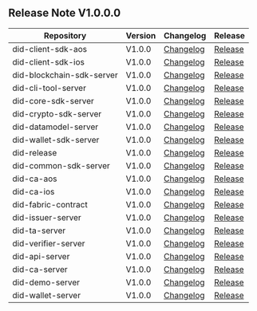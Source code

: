 ## Release Note V1.0.0.0

| Repository         | Version         | Changelog                   | Release                     |
| ------------------ | --------------- | --------------------------- | --------------------------- |
| did-client-sdk-aos            | V1.0.0         | [Changelog](https://github.com/OmniOneID/did-client-sdk-aos/blob/main/CHANGELOG.md) | [Release](https://github.com/OmniOneID/did-client-sdk-aos/releases) |
| did-client-sdk-ios            | V1.0.0         | [Changelog](https://github.com/OmniOneID/did-client-sdk-ios/blob/main/CHANGELOG.md) | [Release](https://github.com/OmniOneID/did-client-sdk-ios/releases) |
| did-blockchain-sdk-server            | V1.0.0         | [Changelog](https://github.com/OmniOneID/did-blockchain-sdk-server/blob/main/CHANGELOG.md) | [Release](https://github.com/OmniOneID/did-blockchain-sdk-server/releases) |
| did-cli-tool-server            | V1.0.0         | [Changelog](https://github.com/OmniOneID/did-cli-tool-server/blob/main/CHANGELOG.md) | [Release](https://github.com/OmniOneID/did-cli-tool-server/releases) |
| did-core-sdk-server            | V1.0.0         | [Changelog](https://github.com/OmniOneID/did-core-sdk-server/blob/main/CHANGELOG.md) | [Release](https://github.com/OmniOneID/did-core-sdk-server/releases) |
| did-crypto-sdk-server            | V1.0.0         | [Changelog](https://github.com/OmniOneID/did-crypto-sdk-server/blob/main/CHANGELOG.md) | [Release](https://github.com/OmniOneID/did-crypto-sdk-server/releases) |
| did-datamodel-server            | V1.0.0         | [Changelog](https://github.com/OmniOneID/did-datamodel-server/blob/main/CHANGELOG.md) | [Release](https://github.com/OmniOneID/did-datamodel-server/releases) |
| did-wallet-sdk-server            | V1.0.0         | [Changelog](https://github.com/OmniOneID/did-wallet-sdk-server/blob/main/CHANGELOG.md) | [Release](https://github.com/OmniOneID/did-wallet-sdk-server/releases) |
| did-release            | V1.0.0         | [Changelog](https://github.com/OmniOneID/did-release/blob/main/CHANGELOG.md) | [Release](https://github.com/OmniOneID/did-release/releases) |
| did-common-sdk-server            | V1.0.0         | [Changelog](https://github.com/OmniOneID/did-common-sdk-server/blob/main/CHANGELOG.md) | [Release](https://github.com/OmniOneID/did-common-sdk-server/releases) |
| did-ca-aos            | V1.0.0         | [Changelog](https://github.com/OmniOneID/did-ca-aos/blob/main/CHANGELOG.md) | [Release](https://github.com/OmniOneID/did-ca-aos/releases) |
| did-ca-ios            | V1.0.0         | [Changelog](https://github.com/OmniOneID/did-ca-ios/blob/main/CHANGELOG.md) | [Release](https://github.com/OmniOneID/did-ca-ios/releases) |
| did-fabric-contract            | V1.0.0         | [Changelog](https://github.com/OmniOneID/did-fabric-contract/blob/main/CHANGELOG.md) | [Release](https://github.com/OmniOneID/did-fabric-contract/releases) |
| did-issuer-server            | V1.0.0         | [Changelog](https://github.com/OmniOneID/did-issuer-server/blob/main/CHANGELOG.md) | [Release](https://github.com/OmniOneID/did-issuer-server/releases) |
| did-ta-server            | V1.0.0         | [Changelog](https://github.com/OmniOneID/did-ta-server/blob/main/CHANGELOG.md) | [Release](https://github.com/OmniOneID/did-ta-server/releases) |
| did-verifier-server            | V1.0.0         | [Changelog](https://github.com/OmniOneID/did-verifier-server/blob/main/CHANGELOG.md) | [Release](https://github.com/OmniOneID/did-verifier-server/releases) |
| did-api-server            | V1.0.0         | [Changelog](https://github.com/OmniOneID/did-api-server/blob/main/CHANGELOG.md) | [Release](https://github.com/OmniOneID/did-api-server/releases) |
| did-ca-server            | V1.0.0         | [Changelog](https://github.com/OmniOneID/did-ca-server/blob/main/CHANGELOG.md) | [Release](https://github.com/OmniOneID/did-ca-server/releases) |
| did-demo-server            | V1.0.0         | [Changelog](https://github.com/OmniOneID/did-demo-server/blob/main/CHANGELOG.md) | [Release](https://github.com/OmniOneID/did-demo-server/releases) |
| did-wallet-server            | V1.0.0         | [Changelog](https://github.com/OmniOneID/did-wallet-server/blob/main/CHANGELOG.md) | [Release](https://github.com/OmniOneID/did-wallet-server/releases) |
